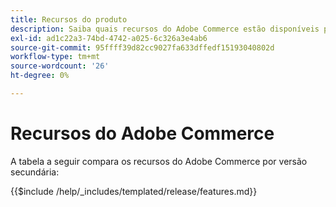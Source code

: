 ```yaml
---
title: Recursos do produto
description: Saiba quais recursos do Adobe Commerce estão disponíveis por versão específica.
exl-id: ad1c22a3-74bd-4742-a025-6c326a3e4ab6
source-git-commit: 95ffff39d82cc9027fa633dffedf15193040802d
workflow-type: tm+mt
source-wordcount: '26'
ht-degree: 0%

---
```


# Recursos do Adobe Commerce

A tabela a seguir compara os recursos do Adobe Commerce por versão secundária:

{{$include /help/_includes/templated/release/features.md}}
